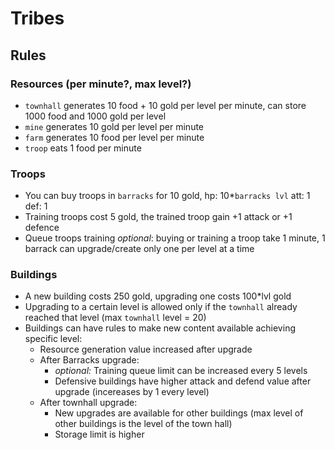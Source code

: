 # Tribes

## Rules

### Resources (per minute?, max level?)
- `townhall` generates 10 food + 10 gold per level per minute, can store 1000 food and 1000 gold per level
- `mine` generates 10 gold per level per minute
- `farm` generates 10 food per level per minute
- `troop` eats 1 food per minute

### Troops
- You can buy troops in `barracks` for 10 gold, hp: 10*`barracks lvl` att: 1 def: 1
- Training troops cost 5 gold, the trained troop gain +1 attack or +1 defence
- Queue troops training *optional*: buying or training a troop take 1 minute, 1 barrack can upgrade/create only one per level at a time

### Buildings
- A new building costs 250 gold, upgrading one costs 100*lvl gold
- Upgrading to a certain level is allowed only if the `townhall` already reached that level (max `townhall` level = 20)
- Buildings can have rules to make new content available achieving specific level:
	- Resource generation value increased after upgrade
	- After Barracks upgrade:
		- *optional:* Training queue limit can be increased every 5 levels
		- Defensive buildings have higher attack and defend value after upgrade (incereases by 1 every level)
	- After townhall upgrade:
		- New upgrades are available for other buildings (max level of other buildings is the level of the town hall)
		- Storage limit is higher
